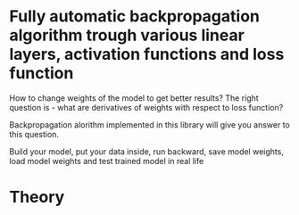 # Fully automatic backpropagation algorithm trough various linear layers, activation functions and loss function

How to change weights of the model to get better results? The right question is - what are derivatives of weights with respect to loss function?<br/>

Backpropagation alorithm implemented in this library will give you answer to this question. <br/>

Build your model, put your data inside, run backward, save model weights, load model weights and test trained model in real life<br/>


# Theory
